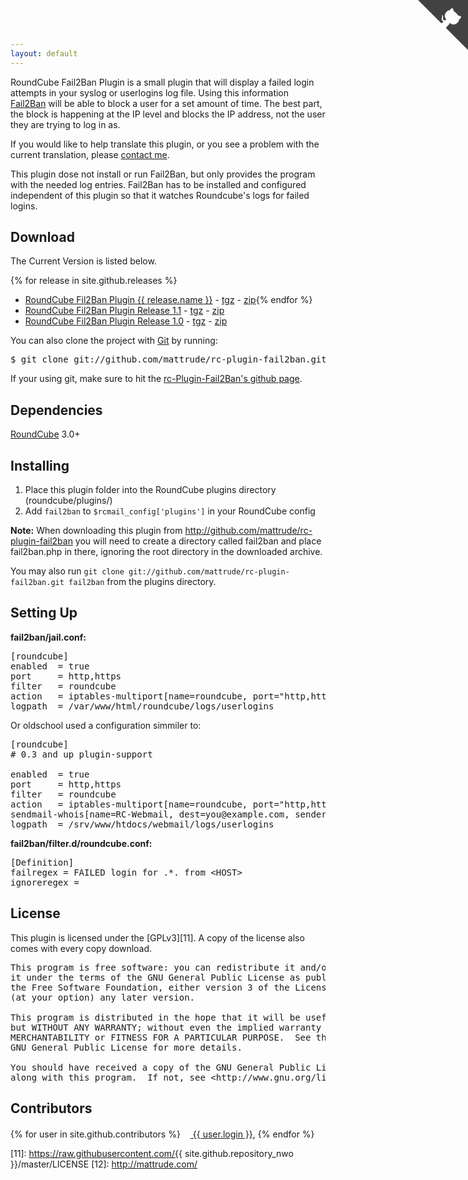 ```yaml
---
layout: default
---
```


<a href="https://github.com/mattrude/rc-plugin-fail2ban" class="github-corner" aria-label="View source on Github"><svg width="80" height="80" viewBox="0 0 250 250" style="fill:#424242; color:#fff; position: absolute; top: 0; border: 0; right: 0;" aria-hidden="true"><path d="M0,0 L115,115 L130,115 L142,142 L250,250 L250,0 Z"></path><path d="M128.3,109.0 C113.8,99.7 119.0,89.6 119.0,89.6 C122.0,82.7 120.5,78.6 120.5,78.6 C119.2,72.0 123.4,76.3 123.4,76.3 C127.3,80.9 125.5,87.3 125.5,87.3 C122.9,97.6 130.6,101.9 134.4,103.2" fill="currentColor" style="transform-origin: 130px 106px;" class="octo-arm"></path><path d="M115.0,115.0 C114.9,115.1 118.7,116.5 119.8,115.4 L133.7,101.6 C136.9,99.2 139.9,98.4 142.2,98.6 C133.8,88.0 127.5,74.4 143.8,58.0 C148.5,53.4 154.0,51.2 159.7,51.0 C160.3,49.4 163.2,43.6 171.4,40.1 C171.4,40.1 176.1,42.5 178.8,56.2 C183.1,58.6 187.2,61.8 190.9,65.4 C194.5,69.0 197.7,73.2 200.1,77.6 C213.8,80.2 216.3,84.9 216.3,84.9 C212.7,93.1 206.9,96.0 205.4,96.6 C205.1,102.4 203.0,107.8 198.3,112.5 C181.9,128.9 168.3,122.5 157.7,114.1 C157.9,116.9 156.7,120.9 152.7,124.9 L141.0,136.5 C139.8,137.7 141.6,141.9 141.8,141.8 Z" fill="currentColor" class="octo-body"></path></svg></a><style>.github-corner:hover .octo-arm{animation:octocat-wave 560ms ease-in-out}@keyframes octocat-wave{0%,100%{transform:rotate(0)}20%,60%{transform:rotate(-25deg)}40%,80%{transform:rotate(10deg)}}@media (max-width:500px){.github-corner:hover .octo-arm{animation:none}.github-corner .octo-arm{animation:octocat-wave 560ms ease-in-out}}</style>

RoundCube Fail2Ban Plugin is a small plugin that will display a failed login attempts in your syslog or userlogins log file. Using this information [Fail2Ban](http://www.fail2ban.org) will be able to block a user for a set amount of time. The best part, the block is happening at the IP level and blocks the IP address, not the user they are trying to log in as.

If you would like to help translate this plugin, or you see a problem with the current translation, please [contact me][1].

This plugin dose not install or run Fail2Ban, but only provides the program with the needed log entries. Fail2Ban has to be installed and configured independent of this plugin so that it watches Roundcube's logs for failed logins.

  
## Download

The Current Version is listed below.

{% for release in site.github.releases %}
* <a href="{{ release.html_url }}">RoundCube Fil2Ban Plugin {{ release.name }}</a> - <a href="https://github.com/mattrude/rc-plugin-fail2ban/archive/{{ release.tag_name }}.tar.gz">tgz</a> - <a href="https://github.com/mattrude/rc-plugin-fail2ban/archive/{{ release.tag_name }}.zip">zip</a>{% endfor %}
* [RoundCube Fil2Ban Plugin Release 1.1][2] - [tgz][3] - [zip][4]
* [RoundCube Fil2Ban Plugin Release 1.0][5] - [tgz][6] - [zip][7]

You can also clone the project with [Git][8] by running:

<pre>$ git clone git://github.com/mattrude/rc-plugin-fail2ban.git fail2ban</pre> 

If your using git, make sure to hit the [rc-Plugin-Fail2Ban's github page][9]. 

  
## Dependencies

[RoundCube][10] 3.0+


## Installing

1. Place this plugin folder into the RoundCube plugins directory (roundcube/plugins/)
2. Add `fail2ban` to `$rcmail_config['plugins']` in your RoundCube config

**Note:** When downloading this plugin from <http://github.com/mattrude/rc-plugin-fail2ban> you will need to create a directory called fail2ban and place fail2ban.php in there, ignoring the root directory in the downloaded archive.

You may also run `git clone git://github.com/mattrude/rc-plugin-fail2ban.git fail2ban` from the plugins directory.
  
## Setting Up

**fail2ban/jail.conf:**

<pre>[roundcube]
enabled  = true
port     = http,https
filter   = roundcube
action   = iptables-multiport[name=roundcube, port="http,https"]
logpath  = /var/www/html/roundcube/logs/userlogins</pre>

Or oldschool used a configuration simmiler to:

<pre>[roundcube]
# 0.3 and up plugin-support
 
enabled  = true
port     = http,https
filter   = roundcube
action   = iptables-multiport[name=roundcube, port="http,https"]
sendmail-whois[name=RC-Webmail, dest=you@example.com, sender=fail2ban]
logpath  = /srv/www/htdocs/webmail/logs/userlogins</pre>

**fail2ban/filter.d/roundcube.conf:**

<pre>[Definition]
failregex = FAILED login for .*. from &lt;HOST&gt;
ignoreregex =</pre>

  
## License

This plugin is licensed under the [GPLv3][11]. A copy of the license also comes with every copy download.

<pre>This program is free software: you can redistribute it and/or modify
it under the terms of the GNU General Public License as published by
the Free Software Foundation, either version 3 of the License, or
(at your option) any later version.

This program is distributed in the hope that it will be useful,
but WITHOUT ANY WARRANTY; without even the implied warranty of
MERCHANTABILITY or FITNESS FOR A PARTICULAR PURPOSE.  See the
GNU General Public License for more details.

You should have received a copy of the GNU General Public License
along with this program.  If not, see &lt;http://www.gnu.org/licenses/>.</pre>

## Contributors

{% for user in site.github.contributors %}<a href="{{ user.html_url }}"><img src="{{ user.avatar_url }}&s=16" width="16px" height="16px" /> {{ user.login }}</a>, {% endfor %}

 [1]: http://mattrude.com/contact-me/
 [2]: https://github.com/mattrude/rc-plugin-fail2ban/releases/tag/1.1
 [3]: http://github.com/downloads/mattrude/rc-plugin-fail2ban/roundcube-fail2ban-plugin.1.1.tgz
 [4]: http://github.com/downloads/mattrude/rc-plugin-fail2ban/roundcube-fail2ban-plugin.1.1.zip
 [5]: https://github.com/mattrude/rc-plugin-fail2ban/releases/tag/1.0
 [6]: http://github.com/downloads/mattrude/rc-plugin-fail2ban/roundcube-fail2ban-plugin.1.0.tgz
 [7]: http://github.com/downloads/mattrude/rc-plugin-fail2ban/roundcube-fail2ban-plugin.1.0.zip
 [8]: http://git-scm.com
 [9]: http://github.com/mattrude/rc-plugin-fail2ban
 [10]: http://roundcube.net/
 [11]: https://raw.githubusercontent.com/{{ site.github.repository_nwo }}/master/LICENSE
 [12]: http://mattrude.com/
